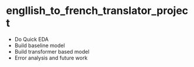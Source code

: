 # engllish_to_french_translator_project
- Do Quick EDA
- Build baseline model
- Build transformer based model
- Error analysis and future work
